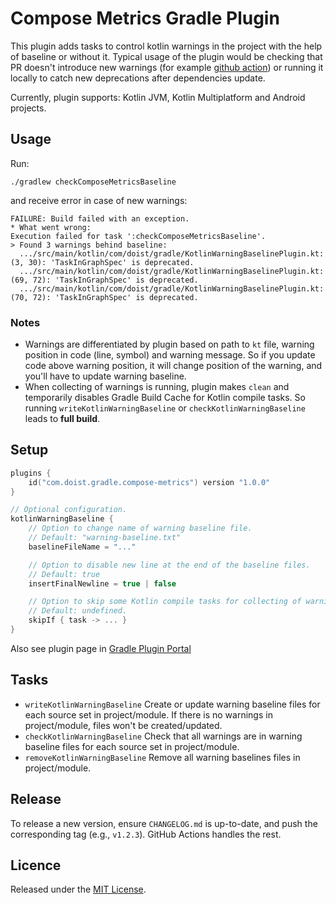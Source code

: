 # Compose Metrics Gradle Plugin

This plugin adds tasks to control kotlin warnings in the project with the help of baseline or without it. Typical usage of the plugin would be checking that PR doesn't introduce new warnings (for example [github action](.github/workflows/warning-check.yml)) or running it locally to catch new deprecations after dependencies update.

Currently, plugin supports: Kotlin JVM, Kotlin Multiplatform and Android projects.

## Usage

Run:
```shell
./gradlew checkComposeMetricsBaseline
```
and receive error in case of new warnings:
```
FAILURE: Build failed with an exception.
* What went wrong:
Execution failed for task ':checkComposeMetricsBaseline'.
> Found 3 warnings behind baseline:
  .../src/main/kotlin/com/doist/gradle/KotlinWarningBaselinePlugin.kt: (3, 30): 'TaskInGraphSpec' is deprecated. 
  .../src/main/kotlin/com/doist/gradle/KotlinWarningBaselinePlugin.kt: (69, 72): 'TaskInGraphSpec' is deprecated. 
  .../src/main/kotlin/com/doist/gradle/KotlinWarningBaselinePlugin.kt: (70, 72): 'TaskInGraphSpec' is deprecated. 
```

### Notes

- Warnings are differentiated by plugin based on path to `kt` file, warning position in code (line, symbol) and warning message. So if you update code above warning position, it will change position of the warning, and you'll have to update warning baseline.
- When collecting of warnings is running, plugin makes `clean` and temporarily disables Gradle Build Cache for Kotlin compile tasks. So running `writeKotlinWarningBaseline` or `checkKotlinWarningBaseline` leads to **full build**.

## Setup

```kotlin
plugins {
    id("com.doist.gradle.compose-metrics") version "1.0.0"
}

// Optional configuration.
kotlinWarningBaseline {
    // Option to change name of warning baseline file. 
    // Default: "warning-baseline.txt" 
    baselineFileName = "..."

    // Option to disable new line at the end of the baseline files.
    // Default: true
    insertFinalNewline = true | false

    // Option to skip some Kotlin compile tasks for collecting of warnings.
    // Default: undefined.
    skipIf { task -> ... } 
}
```

Also see plugin page in [Gradle Plugin Portal](https://plugins.gradle.org/plugin/com.doist.gradle.kotlin-warning-baseline)

## Tasks

- `writeKotlinWarningBaseline` Create or update warning baseline files for each source set in project/module. If there is no warnings in project/module, files won't be created/updated.
- `checkKotlinWarningBaseline` Check that all warnings are in warning baseline files for each source set in project/module.
- `removeKotlinWarningBaseline` Remove all warning baselines files in project/module.

## Release

To release a new version, ensure `CHANGELOG.md` is up-to-date, and push the corresponding tag (e.g., `v1.2.3`). GitHub Actions handles the rest.

## Licence

Released under the [MIT License](https://opensource.org/licenses/MIT).
